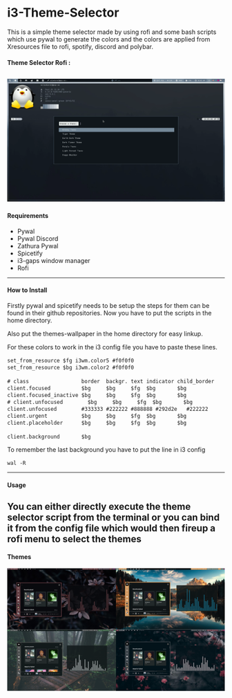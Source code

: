 # i3-Theme-Selector

This is a simple theme selector made by using rofi and some bash scripts which use pywal to generate the colors and the colors are applied from Xresources file to rofi, spotify, discord and polybar.

#### Theme Selector Rofi :
![](./images/theme-switch.png)
---
#### Requirements 

- Pywal 
- Pywal Discord 
- Zathura Pywal
- Spicetify 
- i3-gaps window manager
- Rofi
  
---
  
#### How to Install

Firstly pywal and spicetify needs to be setup the steps for them can be found in their github repositories. Now you have to put the scripts in the home directory.

Also put the themes-wallpaper in the home directory for easy linkup.

For these colors to work in the i3 config file you have to paste these lines.

```
set_from_resource $fg i3wm.color5 #f0f0f0
set_from_resource $bg i3wm.color2 #f0f0f0

# class                 border  backgr. text indicator child_border
client.focused          $bg     $bg     $fg  $bg       $bg
client.focused_inactive $bg     $bg     $fg  $bg       $bg
# client.unfocused        $bg     $bg     $fg  $bg       $bg
client.unfocused        #333333 #222222 #888888 #292d2e   #222222
client.urgent           $bg     $bg     $fg  $bg       $bg
client.placeholder      $bg     $bg     $fg  $bg       $bg

client.background       $bg
```
To remember the last background you have to put the line in i3 config

```
wal -R
```
---
#### Usage

You can either directly execute the theme selector script from the terminal or you can bind it from the config file which would then fireup a rofi menu to select the themes
---
#### Themes
![](./images/Collage.png)